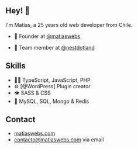 ## Hey! 👋
I'm Matías, a 25 years old web developer from Chile.

- 🧭 Founder at [@matiaswebs](https://matiaswebs.com)

- 👥 Team member at [@nestdotland](https://github.com/nestdotland)

## Skills
- 👨‍💻 TypeScript, JavaScript, PHP
- ⚙️ [@WordPress] Plugin creator
- 👁️ SASS & CSS
- 💽 MySQL, SQL, Mongo & Redis

## Contact
- [matiaswebs.com](https://matiaswebs.com/)
- [contacto@matiaswebs.com](mailto:contacto@matiaswebs.com) via email

